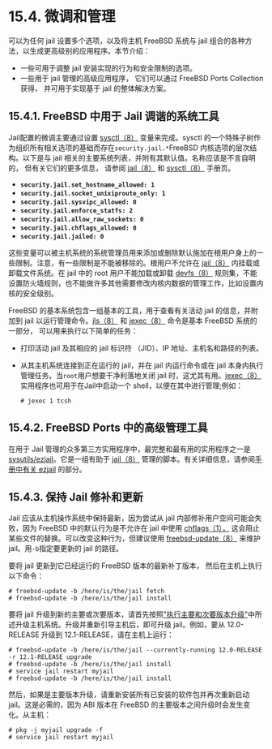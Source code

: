 # 15.4. 微调和管理

可以为任何 jail 设置多个选项，以及将主机 FreeBSD 系统与 jail 组合的各种方法，以生成更高级别的应用程序。本节介绍：

- 一些可用于调整 jail 安装实现的行为和安全限制的选项。
- 一些用于 jail 管理的高级应用程序， 它们可以通过 FreeBSD Ports Collection 获得， 并可用于实现基于 jail 的整体解决方案。

## 15.4.1. FreeBSD 中用于 Jail 调谐的系统工具

Jail配置的微调主要通过设置 [sysctl（8）](https://www.freebsd.org/cgi/man.cgi?query=sysctl&sektion=8&format=html) 变量来完成。sysctl 的一个特殊子树作为组织所有相关选项的基础而存在`security.jail.*`FreeBSD 内核选项的层次结构。以下是与 jail 相关的主要系统列表，并附有其默认值。名称应该是不言自明的， 但有关它们的更多信息， 请参阅 [jail（8）](https://www.freebsd.org/cgi/man.cgi?query=jail&sektion=8&format=html) 和 [sysctl（8）](https://www.freebsd.org/cgi/man.cgi?query=sysctl&sektion=8&format=html) 手册页。

- **`security.jail.set_hostname_allowed: 1`**
- **`security.jail.socket_unixiproute_only: 1`**
- **`security.jail.sysvipc_allowed: 0`**
- **`security.jail.enforce_statfs: 2`**
- **`security.jail.allow_raw_sockets: 0`**
- **`security.jail.chflags_allowed: 0`**
- **`security.jail.jailed: 0`**

这些变量可以被主机系统的系统管理员用来添加或删除默认施加在根用户身上的一些限制。注意，有一些限制是不能被移除的。根用户不允许在 [jail（8）](https://www.freebsd.org/cgi/man.cgi?query=jail&sektion=8&format=html) 内挂载或卸载文件系统。在 jail 中的 root 用户不能加载或卸载 [devfs（8）](https://www.freebsd.org/cgi/man.cgi?query=devfs&sektion=8&format=html) 规则集，不能设置防火墙规则，也不能做许多其他需要修改内核内数据的管理工作，比如设置内核的安全级别。

FreeBSD 的基本系统包含一组基本的工具，用于查看有关活动 jail 的信息，并附加到 jail 以运行管理命令。[jls（8）](https://www.freebsd.org/cgi/man.cgi?query=jls&sektion=8&format=html) 和 [jexec（8）](https://www.freebsd.org/cgi/man.cgi?query=jexec&sektion=8&format=html) 命令是基本 FreeBSD 系统的一部分， 可以用来执行以下简单的任务：

- 打印活动 jail 及其相应的 jail 标识符 （JID）、IP 地址、主机名和路径的列表。

- 从其主机系统连接到正在运行的 jail，并在 jail 内运行命令或在 jail 本身内执行管理任务。当`root`用户想要干净利落地关闭 jail 时，这尤其有用。[jexec（8）](https://www.freebsd.org/cgi/man.cgi?query=jexec&sektion=8&format=html) 实用程序也可用于在Jail中启动一个 shell，以便在其中进行管理;例如：

  ```
  # jexec 1 tcsh
  ```

## 15.4.2. FreeBSD Ports 中的高级管理工具

在用于 Jail 管理的众多第三方实用程序中，最完整和最有用的实用程序之一是[sysutils/ezjail](https://cgit.freebsd.org/ports/tree/sysutils/ezjail/pkg-descr)。它是一组有助于 [jail（8）](https://www.freebsd.org/cgi/man.cgi?query=jail&sektion=8&format=html) 管理的脚本。有关详细信息，请参阅[手册中有关 ezjail](https://docs.freebsd.org/en/books/handbook/Jail/#Jail-ezjail) 的部分。

## 15.4.3. 保持 Jail 修补和更新

Jail 应该从主机操作系统中保持最新，因为尝试从 jail 内部修补用户空间可能会失败，因为 FreeBSD 中的默认行为是不允许在 jail 中使用 [chflags（1），](https://www.freebsd.org/cgi/man.cgi?query=chflags&sektion=1&format=html) 这会阻止某些文件的替换。可以改变这种行为，但建议使用 [freebsd-update（8）](https://www.freebsd.org/cgi/man.cgi?query=freebsd-update&sektion=8&format=html) 来维护 jail。用`-b`指定要更新的 jail 的路径。

要将 jail 更新到它已经运行的 FreeBSD 版本的最新补丁版本， 然后在主机上执行以下命令：

```
# freebsd-update -b /here/is/the/jail fetch
# freebsd-update -b /here/is/the/jail install
```

要将 jail 升级到新的主要或次要版本，请首先按照["执行主要和次要版本升级"](https://docs.freebsd.org/en/books/handbook/cutting-edge/index.html#freebsdupdate-upgrade)中所述升级主机系统。升级并重新引导主机后，即可升级 jail。例如，要从 12.0-RELEASE 升级到 12.1-RELEASE，请在主机上运行：

```
# freebsd-update -b /here/is/the/jail --currently-running 12.0-RELEASE -r 12.1-RELEASE upgrade
# freebsd-update -b /here/is/the/jail install
# service jail restart myjail
# freebsd-update -b /here/is/the/jail install
```

然后，如果是主要版本升级，请重新安装所有已安装的软件包并再次重新启动 jail。这是必需的，因为 ABI 版本在 FreeBSD 的主要版本之间升级时会发生变化。从主机：

```
# pkg -j myjail upgrade -f
# service jail restart myjail
```
